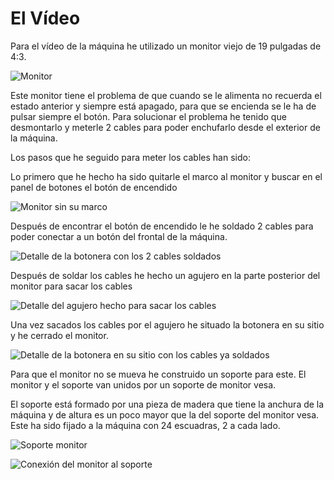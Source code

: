 # El Vídeo

Para el vídeo de la máquina he utilizado un monitor viejo de 19 pulgadas de 4:3.

![Monitor](Video_01.jpg "Monitor")

Este monitor tiene el problema de que cuando se le alimenta no recuerda el estado anterior y siempre está apagado, para que  se encienda se le ha de pulsar siempre el botón.
Para solucionar el problema he tenido que desmontarlo y meterle 2 cables para poder enchufarlo desde el exterior de la máquina.

Los pasos que he seguido para meter los cables han sido:

Lo primero que he hecho ha sido quitarle el marco al monitor y buscar en el panel de botones el botón de encendido

![Monitor sin su marco](Video_02.jpg "Monitor sin su marco")

Después de encontrar el botón de encendido le he soldado 2 cables para poder conectar a un botón del frontal de la máquina.

![Detalle de la botonera con los 2 cables soldados](Video_03.jpg "Detalle de la botonera con los 2 cables soldados")

Después de soldar los cables he hecho un agujero en la parte posterior del monitor para sacar los cables

![Detalle del agujero hecho para sacar los cables](Video_04.jpg "Detalle del agujero hecho para sacar los cables")

Una vez sacados los cables por el agujero he situado la botonera en su sitio y he cerrado el monitor.

![Detalle de la botonera en su sitio con los cables ya soldados](Video_05.jpg "Detalle de la botonera en su sitio con los cables ya soldados")

Para que el monitor no se mueva he construido un soporte para este. El monitor y el soporte van unidos por un soporte de monitor vesa.

El soporte está formado por una pieza de madera que tiene la anchura de la máquina y de altura es un poco mayor que la del soporte del monitor vesa. Este ha sido fijado a la máquina con 24 escuadras, 2 a cada lado.

![Soporte monitor](Video_06.jpg "Soporte monitor")

![Conexión del monitor al soporte](Video_07.jpg "Conexión del monitor al soporte")
